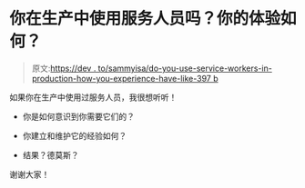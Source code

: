 # 你在生产中使用服务人员吗？你的体验如何？

> 原文:[https://dev . to/sammyisa/do-you-use-service-workers-in-production-how-you-experience-have-like-397 b](https://dev.to/sammyisa/do-you-use-service-workers-in-production-how-has-your-experience-been-like--397b)

如果你在生产中使用过服务人员，我很想听听！

*   你是如何意识到你需要它们的？

*   你建立和维护它的经验如何？

*   结果？德莫斯？

谢谢大家！
